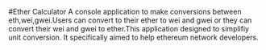 #Ether Calculator 
A console application to make conversions between eth,wei,gwei.Users can convert to their ether to wei and gwei or they can convert their wei and gwei to ether.This application designed to simplifiy unit conversion. It specifically aimed to help ethereum network developers.